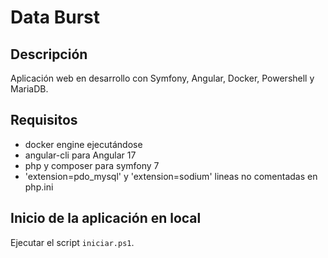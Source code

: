 # Data Burst

## Descripción
Aplicación web en desarrollo con Symfony, Angular, Docker, Powershell y MariaDB.

## Requisitos
- docker engine ejecutándose
- angular-cli para Angular 17
- php y composer para symfony 7
- 'extension=pdo_mysql' y 'extension=sodium' lineas no comentadas en php.ini

## Inicio de la aplicación en local
Ejecutar el script `iniciar.ps1`.
